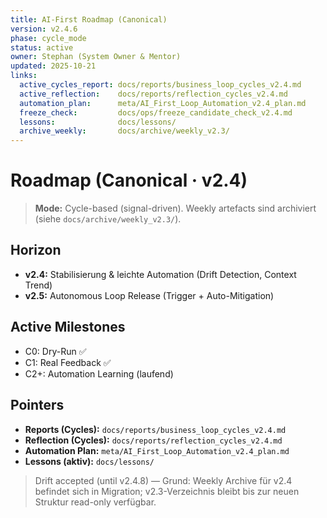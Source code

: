 ```yaml
---
title: AI-First Roadmap (Canonical)
version: v2.4.6
phase: cycle_mode
status: active
owner: Stephan (System Owner & Mentor)
updated: 2025-10-21
links:
  active_cycles_report: docs/reports/business_loop_cycles_v2.4.md
  active_reflection:    docs/reports/reflection_cycles_v2.4.md
  automation_plan:      meta/AI_First_Loop_Automation_v2.4_plan.md
  freeze_check:         docs/ops/freeze_candidate_check_v2.4.md
  lessons:              docs/lessons/
  archive_weekly:       docs/archive/weekly_v2.3/
---
```


# Roadmap (Canonical · v2.4)

> **Mode:** Cycle-based (signal-driven). Weekly artefacts sind archiviert (siehe `docs/archive/weekly_v2.3/`).

## Horizon
- **v2.4:** Stabilisierung & leichte Automation (Drift Detection, Context Trend)
- **v2.5:** Autonomous Loop Release (Trigger + Auto-Mitigation)

## Active Milestones
- C0: Dry-Run ✅
- C1: Real Feedback ✅
- C2+: Automation Learning (laufend)

## Pointers
- **Reports (Cycles):** `docs/reports/business_loop_cycles_v2.4.md`
- **Reflection (Cycles):** `docs/reports/reflection_cycles_v2.4.md`
- **Automation Plan:** `meta/AI_First_Loop_Automation_v2.4_plan.md`
- **Lessons (aktiv):** `docs/lessons/`

> Drift accepted (until v2.4.8) — Grund: Weekly Archive für v2.4 befindet sich in Migration; v2.3-Verzeichnis bleibt bis zur neuen Struktur read-only verfügbar.

